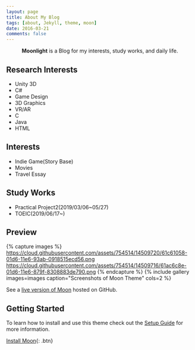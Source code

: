 ```yaml
---
layout: page
title: About My Blog
tags: [about, Jekyll, theme, moon]
date: 2016-03-21
comments: false
---
```

    
<center><b>Moonlight</b></a> is a Blog for my interests, study works, and daily life.</center>

## Research Interests
* Unity 3D
* C#
* Game Design
* 3D Graphics
* VR/AR
* C
* Java
* HTML

## Interests
* Indie Game(Story Base)
* Movies
* Travel Essay

## Study Works
* Practical Project2(2019/03/06~05/27)
* TOEIC(2019/06/17~)

## Preview

{% capture images %}
    https://cloud.githubusercontent.com/assets/754514/14509720/61c61058-01d6-11e6-93ab-0918515ecd56.png
    https://cloud.githubusercontent.com/assets/754514/14509716/61ac6c8e-01d6-11e6-879f-8308883de790.png
{% endcapture %}
{% include gallery images=images caption="Screenshots of Moon Theme" cols=2 %}

See a [live version of Moon](http://taylantatli.github.io/Moon) hosted on GitHub.

## Getting Started

To learn how to install and use this theme check out the [Setup Guide](http://taylantatli.me/Moon/moon-theme/) for more information.
      
[Install Moon](https://github.com/TaylanTatli/Moon){: .btn}
